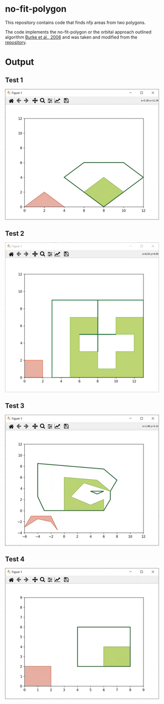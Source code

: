 # no-fit-polygon
This repository contains code that finds nfp areas from two polygons. 

The code implements the no-fit-polygon or the orbital approach outlined algorithm [Burke et al., 2006](https://www.cs.nott.ac.uk/~pszgxk/papers/gxwejor2007.pdf)
and was taken and modified from the [repository](https://github.com/liangxuCHEN/no_fit_polygon?tab=readme-ov-file).

# Output
## Test 1
![test1](https://github.com/Centipes/no-fit-polygon/blob/master/output/test_1.jpeg) 
## Test 2
![test2](https://github.com/Centipes/no-fit-polygon/blob/master/output/test_2.png)
## Test 3
![test3](https://github.com/Centipes/no-fit-polygon/blob/master/output/test_3.jpeg)
## Test 4
![test4](https://github.com/Centipes/no-fit-polygon/blob/master/output/test_4.jpeg)
